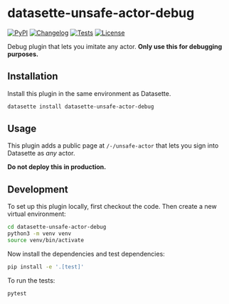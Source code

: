 # datasette-unsafe-actor-debug

[![PyPI](https://img.shields.io/pypi/v/datasette-unsafe-actor-debug.svg)](https://pypi.org/project/datasette-unsafe-actor-debug/)
[![Changelog](https://img.shields.io/github/v/release/datasette/datasette-unsafe-actor-debug?include_prereleases&label=changelog)](https://github.com/datasette/datasette-unsafe-actor-debug/releases)
[![Tests](https://github.com/datasette/datasette-unsafe-actor-debug/actions/workflows/test.yml/badge.svg)](https://github.com/datasette/datasette-unsafe-actor-debug/actions/workflows/test.yml)
[![License](https://img.shields.io/badge/license-Apache%202.0-blue.svg)](https://github.com/datasette/datasette-unsafe-actor-debug/blob/main/LICENSE)

Debug plugin that lets you imitate any actor. **Only use this for debugging purposes.**

## Installation

Install this plugin in the same environment as Datasette.
```bash
datasette install datasette-unsafe-actor-debug
```
## Usage

This plugin adds a public page at `/-/unsafe-actor` that lets you sign into Datasette as _any_ actor.

**Do not deploy this in production.**

## Development

To set up this plugin locally, first checkout the code. Then create a new virtual environment:
```bash
cd datasette-unsafe-actor-debug
python3 -m venv venv
source venv/bin/activate
```
Now install the dependencies and test dependencies:
```bash
pip install -e '.[test]'
```
To run the tests:
```bash
pytest
```
